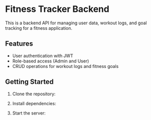 # Fitness Tracker Backend

This is a backend API for managing user data, workout logs, and goal tracking for a fitness application.

## Features
- User authentication with JWT
- Role-based access (Admin and User)
- CRUD operations for workout logs and fitness goals

## Getting Started
1. Clone the repository:
  
2. Install dependencies:
   
3. Start the server:

